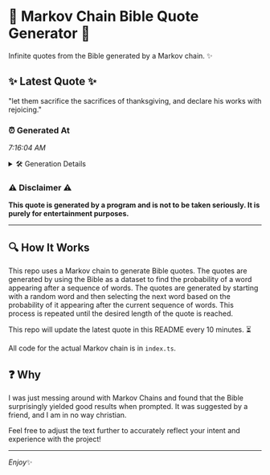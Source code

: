 # 📖 Markov Chain Bible Quote Generator 📖

Infinite quotes from the Bible generated by a Markov chain. ✨

## ✨ Latest Quote ✨
"let them sacrifice the sacrifices of thanksgiving, and declare his works with rejoicing."

### ⏰ Generated At
*7:16:04 AM*

<details>
    <summary>🛠️ Generation Details</summary>
    <p>
        <strong>🌱 Seed:</strong> let<br>
        <strong>🔄 Iterations:</strong> 12<br>
        <strong>📜 Context History:</strong><br>[ let ]: them<br>[ let, them ]: sacrifice<br>[ let, them, sacrifice ]: the<br>[ let, them, sacrifice, the ]: sacrifices<br>[ let, them, sacrifice, the, sacrifices ]: of<br>[ let, them, sacrifice, the, sacrifices, of ]: thanksgiving,<br>[ them, sacrifice, the, sacrifices, of, thanksgiving, ]: and<br>[ sacrifice, the, sacrifices, of, thanksgiving,, and ]: declare<br>[ the, sacrifices, of, thanksgiving,, and, declare ]: his<br>[ sacrifices, of, thanksgiving,, and, declare, his ]: works<br>[ of, thanksgiving,, and, declare, his, works ]: with<br>[ thanksgiving,, and, declare, his, works, with ]: rejoicing.<br>
    </p>
</details>

### ⚠️ Disclaimer ⚠️
**This quote is generated by a program and is not to be taken seriously. It is purely for entertainment purposes.**

---

## 🔍 How It Works

This repo uses a Markov chain to generate Bible quotes. The quotes are generated by using the Bible as a dataset to find the probability of a word appearing after a sequence of words. The quotes are generated by starting with a random word and then selecting the next word based on the probability of it appearing after the current sequence of words. This process is repeated until the desired length of the quote is reached.

This repo will update the latest quote in this README every 10 minutes. ⏳

All code for the actual Markov chain is in `index.ts`.

## ❓ Why

I was just messing around with Markov Chains and found that the Bible surprisingly yielded good results when prompted. 
It was suggested by a friend, and I am in no way christian.

Feel free to adjust the text further to accurately reflect your intent and experience with the project!

---

*Enjoy*✨
